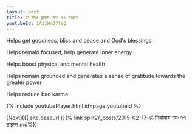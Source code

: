 ```yaml
---
layout: post
title: ॐ मोक्ष द्वाराय नमः ११ टाइम्स
youtubeId: 1A11WmJ7fsQ
---
```

 
 
Helps get goodness, bliss and peace and God's blessings
 
Helps remain focused, help generate inner energy 
 
Helps boost physical and mental health 
 
Helps remain grounded and generates a sense of gratitude towards the greater power 
 
Helps reduce bad karma
 
 
 
 


{% include youtubePlayer.html id=page.youtubeId %}
 
[Next]({{ site.baseurl }}{% link  split2/_posts/2015-02-17-ॐ निर्वाणाय नमः ११ टाइम्स.md%})
 
